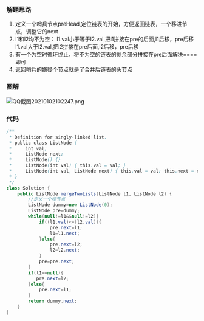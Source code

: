 ### 解题思路
1. 定义一个哨兵节点preHead,定位链表的开始，方便返回链表，一个移进节点，调整它的next
2. l1和l2均不为空：
    l1.val小于等于l2.val,把l1拼接在pre的后面,l1后移，pre后移
    l1.val大于l2.val,把l2拼接在pre后面,l2后移，pre后移
3. 有一个为空时循环终止，将不为空的链表的剩余部分拼接在pre后面解决====即可
4. 返回哨兵的嫌疑个节点就是了合并后链表的头节点

### 图解
![QQ截图20210102102247.png](https://pic.leetcode-cn.com/1609554206-kTjhbX-QQ%E6%88%AA%E5%9B%BE20210102102247.png)



### 代码

```java
/**
 * Definition for singly-linked list.
 * public class ListNode {
 *     int val;
 *     ListNode next;
 *     ListNode() {}
 *     ListNode(int val) { this.val = val; }
 *     ListNode(int val, ListNode next) { this.val = val; this.next = next; }
 * }
 */
class Solution {
    public ListNode mergeTwoLists(ListNode l1, ListNode l2) {
        //定义一个哑节点
        ListNode dummy=new ListNode(0);
        ListNode pre=dummy;
        while(null!=l1&&null!=l2){
            if((l1.val)<=(l2.val)){
                pre.next=l1;
                l1=l1.next;
            }else{
                pre.next=l2;
                l2=l2.next;
            }
            pre=pre.next;
        }
        if(l1==null){
           pre.next=l2;
        }else{
            pre.next=l1;
        }
        return dummy.next;
    }
}

```

